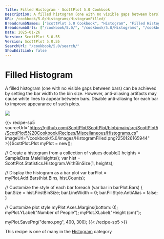 ```yaml
---
Title: Filled Histogram - ScottPlot 5.0 Cookbook
Description: A filled histogram (one with no visible gaps between bars) can be achieved by setting the bar width to the bin size. However, anti-aliasing artifacts may cause white lines to appear between bars. Disable anti-aliasing for each bar to improve appearance of such plots.
URL: /cookbook/5.0/Histograms/HistogramFilled/
BreadcrumbNames: ["ScottPlot 5.0 Cookbook", "Histogram", "Filled Histogram"]
BreadcrumbUrls: ["/cookbook/5.0/", "/cookbook/5.0/Histograms", "/cookbook/5.0/Histograms/HistogramFilled"]
Date: 2025-01-26
Version: ScottPlot 5.0.55
Version: ScottPlot 5.0.55
SearchUrl: "/cookbook/5.0/search/"
ShowEditLink: false
---
```



<div class='d-flex align-items-center mt-5'>
<h1 class='me-2 text-dark my-0 border-0'>Filled Histogram</h1>
</div>

A filled histogram (one with no visible gaps between bars) can be achieved by setting the bar width to the bin size. However, anti-aliasing artifacts may cause white lines to appear between bars. Disable anti-aliasing for each bar to improve appearance of such plots.

[![](/cookbook/5.0/images/HistogramFilled.png?250126165944)](/cookbook/5.0/images/HistogramFilled.png?250126165944)

{{< recipe-sp5 sourceUrl="https://github.com/ScottPlot/ScottPlot/blob/main/src/ScottPlot5/ScottPlot5%20Cookbook/Recipes/Miscellaneous/Histograms.cs" imageUrl="/cookbook/5.0/images/HistogramFilled.png?250126165944" >}}ScottPlot.Plot myPlot = new();

// Create a histogram from a collection of values
double[] heights = SampleData.MaleHeights();
var hist = ScottPlot.Statistics.Histogram.WithBinSize(1, heights);

// Display the histogram as a bar plot
var barPlot = myPlot.Add.Bars(hist.Bins, hist.Counts);

// Customize the style of each bar
foreach (var bar in barPlot.Bars)
{
    bar.Size = hist.FirstBinSize;
    bar.LineWidth = 0;
    bar.FillStyle.AntiAlias = false;
}

// Customize plot style
myPlot.Axes.Margins(bottom: 0);
myPlot.YLabel("Number of People");
myPlot.XLabel("Height (cm)");

myPlot.SavePng("demo.png", 400, 300);
{{< /recipe-sp5 >}}

<div class='my-5 text-center'>This recipe is one of many in the <a href='/cookbook/5.0/Histograms'>Histogram</a> category</div>


